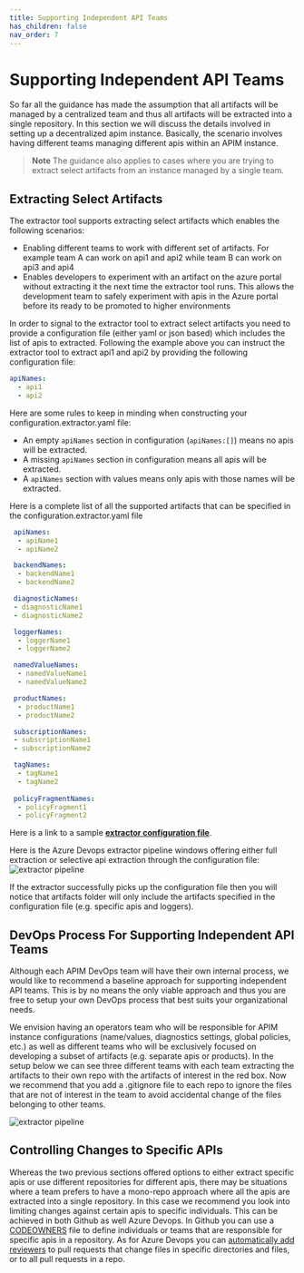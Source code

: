 ```yaml
---
title: Supporting Independent API Teams
has_children: false
nav_order: 7
---
```

# Supporting Independent API Teams
So far all the guidance has made the assumption that all artifacts will be managed by a centralized team and thus all artifacts will be extracted into a single repository. In this section we will discuss the details involved in setting up a decentralized apim instance. Basically, the scenario involves having different teams managing different apis within an APIM instance. 

> **Note**
> The guidance also applies to cases where you are trying to extract select artifacts from an instance managed by a single team.

## Extracting Select Artifacts
The extractor tool supports extracting select artifacts which enables the following scenarios:
- Enabling different teams to work with different set of artifacts. For example team A can work on api1 and api2 while team B can work on api3 and api4
- Enables developers to experiment with an artifact on the azure portal without extracting it the next time the extractor tool runs. This allows the development team to safely experiment with apis in the Azure portal before its ready to be promoted to higher environments

In order to signal to the extractor tool to extract select artifacts you need to provide a configuration file (either yaml or json based) which includes the list of apis to extracted. Following the example above you can instruct the extractor tool to extract api1 and api2 by providing the following configuration file:

```yaml
apiNames:
  - api1
  - api2
```

Here are some rules to keep in minding when constructing your configuration.extractor.yaml file:

- An empty ``apiNames`` section in configuration (``apiNames:[]``) means no apis will be extracted.
- A missing ``apiNames`` section in configuration means all apis will be extracted.
- A ``apiNames`` section with values means only apis with those names will be extracted.

Here is a complete list of all the supported artifacts that can be specified in the configuration.extractor.yaml file

```yaml
 apiNames:
  - apiName1
  - apiName2

 backendNames:
  - backendName1
  - backendName2

 diagnosticNames:
 - diagnosticName1
 - diagnosticName2

 loggerNames:
  - loggerName1
  - loggerName2

 namedValueNames:
  - namedValueName1
  - namedValueName2

 productNames:
  - productName1
  - productName2

 subscriptionNames:
 - subscriptionName1
 - subscriptionName2

 tagNames:
  - tagName1
  - tagName2
  
 policyFragmentNames:
  - policyFragment1
  - policyFragment2
```

Here is a link to a sample  [**extractor configuration file**](https://github.com/Azure/apiops/blob/main/configuration.extractor.yaml).


Here is the Azure Devops extractor pipeline windows offering either full extraction or selective api extraction through the configuration file: <br />
![extractor pipeline](../../assets/images/Extractor_Configuration.png)

If the extractor successfully picks up the configuration file then you will notice that artifacts folder will only include the artifacts specified in the configuration file (e.g. specific apis and loggers).

## DevOps Process For Supporting Independent API Teams
Although each APIM DevOps team will have their own internal process, we would like to recommend a baseline approach for supporting independent API teams. This is by no means the only viable approach and thus you are free to setup your own DevOps process that best suits your organizational needs.

We envision having an operators team who will be responsible for APIM instance configurations (name/values, diagnostics settings, global policies, etc.) as well as different teams who will be exclusively focused on developing a subset of artifacts (e.g. separate apis or products). In the setup below we can see three different teams with each team extracting the artifacts to their own repo with the artifacts of interest in the red box. Now we recommend that you add a .gitignore file to each repo to ignore the files that are not of interest in the team to avoid accidental change of the files belonging to other teams.

![extractor pipeline](../../assets/images/Multi_API_Team_Devops.png)

## Controlling Changes to Specific APIs
Whereas the two previous sections offered options to either extract specific apis or use different repositories for different apis, there may be situations where a team prefers to have a mono-repo approach where all the apis are extracted into a single repository. In this case we recommend you look into limiting changes against certain apis to specific individuals. This can be achieved in both Github as well Azure Devops. In Github you can use a [CODEOWNERS](https://docs.github.com/en/repositories/managing-your-repositorys-settings-and-features/customizing-your-repository/about-code-owners) file to define individuals or teams that are responsible for specific apis in a repository. As for Azure Devops you can [automatically add reviewers](https://learn.microsoft.com/en-us/azure/devops/repos/git/branch-policies?view=azure-devops&tabs=browser#automatically-include-code-reviewers) to pull requests that change files in specific directories and files, or to all pull requests in a repo.
